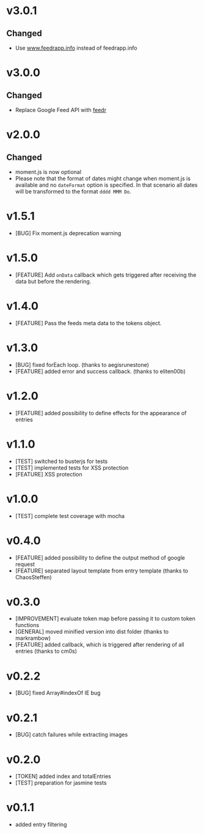 # v3.0.1
## Changed
- Use www.feedrapp.info instead of feedrapp.info

# v3.0.0
## Changed
- Replace Google Feed API with [feedr](https://github.com/sdepold/feedr)

# v2.0.0
## Changed
- moment.js is now optional
- Please note that the format of dates might change when moment.js is available and no `dateFormat` option is specified. In that scenario all dates will be transformed to the format `dddd MMM Do`.

# v1.5.1
- [BUG] Fix moment.js deprecation warning

# v1.5.0
- [FEATURE] Add `onData` callback which gets triggered after receiving the data but before the rendering.

# v1.4.0
- [FEATURE] Pass the feeds meta data to the tokens object.

# v1.3.0
- [BUG] fixed forEach loop. (thanks to aegisrunestone)
- [FEATURE] added error and success callback. (thanks to eliten00b)

# v1.2.0
- [FEATURE] added possibility to define effects for the appearance of entries

# v1.1.0
- [TEST] switched to busterjs for tests
- [TEST] implemented tests for XSS protection
- [FEATURE] XSS protection

# v1.0.0
- [TEST] complete test coverage with mocha

# v0.4.0
- [FEATURE] added possibility to define the output method of google request
- [FEATURE] separated layout template from entry template (thanks to ChaosSteffen)

# v0.3.0
- [IMPROVEMENT] evaluate token map before passing it to custom token functions
- [GENERAL] moved minified version into dist folder (thanks to markrambow)
- [FEATURE] added callback, which is triggered after rendering of all entries (thanks to cm0s)

# v0.2.2
- [BUG] fixed Array#indexOf IE bug

# v0.2.1
- [BUG] catch failures while extracting images

# v0.2.0
- [TOKEN] added index and totalEntries
- [TEST] preparation for jasmine tests

# v0.1.1
- added entry filtering
